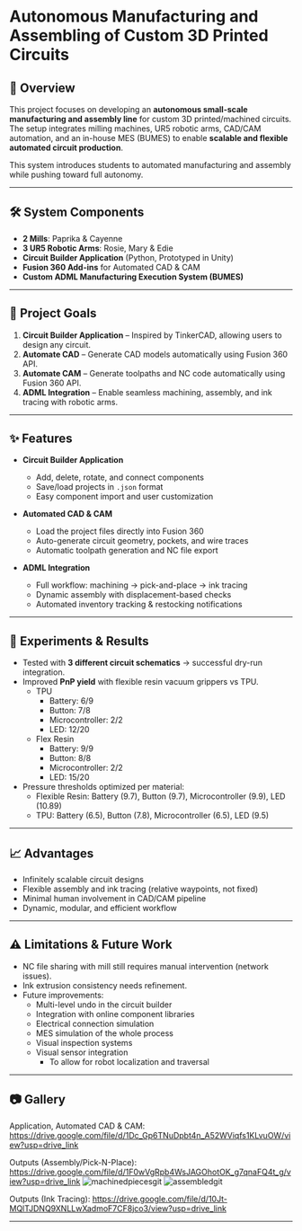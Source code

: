 # Autonomous Manufacturing and Assembling of Custom 3D Printed Circuits  

## 📌 Overview  
This project focuses on developing an **autonomous small-scale manufacturing and assembly line** for custom 3D printed/machined circuits. The setup integrates milling machines, UR5 robotic arms, CAD/CAM automation, and an in-house MES (BUMES) to enable **scalable and flexible automated circuit production**.  

This system introduces students to automated manufacturing and assembly while pushing toward full autonomy.  

---

## 🛠 System Components  
- **2 Mills**: Paprika & Cayenne  
- **3 UR5 Robotic Arms**: Rosie, Mary & Edie  
- **Circuit Builder Application** (Python, Prototyped in Unity)  
- **Fusion 360 Add-ins** for Automated CAD & CAM  
- **Custom ADML Manufacturing Execution System (BUMES)**  

---

## 🚀 Project Goals  
1. **Circuit Builder Application** – Inspired by TinkerCAD, allowing users to design any circuit.  
2. **Automate CAD** – Generate CAD models automatically using Fusion 360 API.  
3. **Automate CAM** – Generate toolpaths and NC code automatically using Fusion 360 API.  
4. **ADML Integration** – Enable seamless machining, assembly, and ink tracing with robotic arms.  

---

## ✨ Features  
- **Circuit Builder Application**  
  - Add, delete, rotate, and connect components  
  - Save/load projects in `.json` format  
  - Easy component import and user customization  

- **Automated CAD & CAM**  
  - Load the project files directly into Fusion 360  
  - Auto-generate circuit geometry, pockets, and wire traces  
  - Automatic toolpath generation and NC file export  

- **ADML Integration**  
  - Full workflow: machining → pick-and-place → ink tracing  
  - Dynamic assembly with displacement-based checks  
  - Automated inventory tracking & restocking notifications  

---

## 🔬 Experiments & Results  
- Tested with **3 different circuit schematics** → successful dry-run integration.  
- Improved **PnP yield** with flexible resin vacuum grippers vs TPU.  
  - TPU 
    - Battery: 6/9  
    - Button: 7/8  
    - Microcontroller: 2/2  
    - LED: 12/20
  - Flex Resin
    - Battery: 9/9
    - Button: 8/8
    - Microcontroller: 2/2
    - LED: 15/20
- Pressure thresholds optimized per material:  
  - Flexible Resin: Battery (9.7), Button (9.7), Microcontroller (9.9), LED (10.89)  
  - TPU: Battery (6.5), Button (7.8), Microcontroller (6.5), LED (9.5)

---

## 📈 Advantages  
- Infinitely scalable circuit designs  
- Flexible assembly and ink tracing (relative waypoints, not fixed)  
- Minimal human involvement in CAD/CAM pipeline  
- Dynamic, modular, and efficient workflow  

---

## ⚠️ Limitations & Future Work  
- NC file sharing with mill still requires manual intervention (network issues).  
- Ink extrusion consistency needs refinement.  
- Future improvements:  
  - Multi-level undo in the circuit builder  
  - Integration with online component libraries  
  - Electrical connection simulation
  - MES simulation of the whole process
  - Visual inspection systems
  - Visual sensor integration
    - To allow for robot localization and traversal 

---

## 📷 Gallery  
Application, Automated CAD & CAM: 
https://drive.google.com/file/d/1Dc_Gp6TNuDpbt4n_A52WViqfs1KLvuOW/view?usp=drive_link

Outputs (Assembly/Pick-N-Place):
https://drive.google.com/file/d/1F0wVgRpb4WsJAGOhotOK_g7qnaFQ4t_g/view?usp=drive_link
![machinedpiecesgit](https://github.com/user-attachments/assets/6bb27599-96c0-47f5-bc45-36459b41e17c)
![assembledgit](https://github.com/user-attachments/assets/c995fb4f-f565-4277-94ff-5b235d543600)

Outputs (Ink Tracing):
https://drive.google.com/file/d/10Jt-MQlTJDNQ9XNLLwXadmoF7CF8jco3/view?usp=drive_link

---



